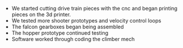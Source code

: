 <!--t January 19, 2020 t-->

- We started cutting drive train pieces with the cnc and began printing pieces on the 3d printer.
- We tested more shooter prototypes and velocity control loops
- The falcon gearboxes began being assembled
- The hopper prototype continued testing
- Software worked through coding the climber mech

